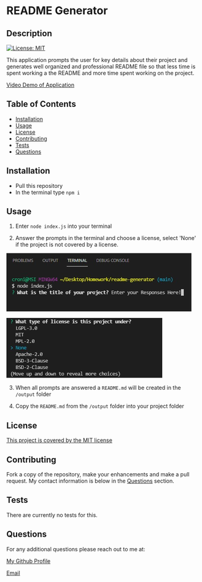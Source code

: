 # README Generator

  ## Description
  [![License: MIT](https://img.shields.io/badge/License-MIT-yellow.svg)](https://opensource.org/licenses/MIT)


  This application prompts the user for key details about their project and generates well organized and professional README file so that less time is spent working a the README and more time spent working on the project.  

  [Video Demo of Application](https://drive.google.com/file/d/14ngsbt_L-6UMsPm-MlA6qxsRPRsbrupt/view)

  ## Table of Contents

  - [Installation](#installation)
  - [Usage](#usage)
  - [License](#license)
  - [Contributing](#contributing)
  - [Tests](#tests)
  - [Questions](#questions)

  ## Installation

  * Pull this repository
  * In the terminal type `npm i` 

  ## Usage

  1. Enter `node index.js` into your terminal

  2. Answer the prompts in the terminal and choose a license, select 'None' if the project is not covered by a license.

  ![Answer the Prompts](./assets/images/enter-response.jpg)

  ![Select a License](./assets/images/license-select.jpg)

  3. When all prompts are answered a `README.md` will be created in the `/output` folder
  
  4. Copy the `README.md` from the `/output` folder into your project folder
  
  
  ## License
  [This project is covered by the MIT license](https://opensource.org/licenses/MIT)
  

  ## Contributing

  Fork a copy of the repository, make your enhancements and make a pull request. My contact information is below in the [Questions](#questions) section.

  ## Tests

  There are currently no tests for this.

  ## Questions

  For any additional questions please reach out to me at:

  [My Github Profile](https://github.com/AdrianCronin)

  [Email](mailto:acronindev@gmail.com)

